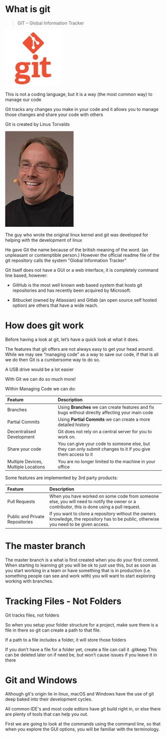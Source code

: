 # What is git

> GIT – Global Information Tracker

![Git](../assets/images/git-logo.png)

This is not a coding language, but it is a way (the most common way) to manage our code

Git tracks any changes you make in your code and it allows you to manage those changes and share your code with others

Git is created by Linus Torvalds

![Linus Torvalds](../assets/images/Linus_Torvalds.jpg)

The guy who wrote the original linux kernel and git was developed for helping with the development of linux

He gave Git the name because of the british meaning of the word.
(an unpleasant or contemptible person.)
However the official readme file of the git repository calls the system "Global Information Tracker"

Git itself does not have a GUI or a web interface, it is completely command line based, however:

* GitHub is the most well known web based system that hosts git repositories and has recently been acquired by Microsoft.

* Bitbucket (owned by Atlassian) and Gitlab (an open source self hosted option) are others that have a wide reach.

# How does git work

Before having a look at git, let’s have a quick look at what it does.

The features that git offers are not always easy to get your head around.
While we may see “managing code” as a way to save our code, if that is all we do then Git is a cumbersome way to do so.

A USB drive would be a lot easier

With Git we can do so much more!

Within Managing Code we can do:

| Feature | Description | 
| :--- | :--- |
| Branches | Using **Branches** we can create features and fix bugs without directly affecting your main code |
| Partial Commits | Using **Partial Commits** we can create a more detailed history |
| Decentralised Development | Git does not rely on a central server for you to work on. |
| Share your code | You can give your code to someone else, but they can only submit changes to it if you give them access to it |
| Multiple Devices, Multiple Locations | You are no longer limited to the machine in your office |

Some features are implemented by 3rd party products:

| Feature | Description |
| :--- | :--- |
| Pull Requests | When you have worked on some code from someone else, you will need to notify the owner or a contributor, this is done using a pull request. | 
| Public and Private Repositories | If you want to clone a repository without the owners knowledge, the repository has to be public, otherwise you need to be given access. |

# The master branch

The master branch is a what is first created when you do your first commit. When starting to learning git you will be ok to just use this, but as soon as you start working in a team or have something that is in production (i.e. something people can see and work with) you will want to start exploring working with branches.

# Tracking Files - Not Folders

Git tracks files, not folders

So when you setup your folder structure for a project, make sure there is a file in there so git can create a path to that file.

If a path to a file includes a folder, it will store those folders

If you don’t have a file for a folder yet, create a file can call it .gitkeep 
This can be deleted later on if need be, but won’t cause issues if you leave it in there

# Git and Windows

Although git's origin lie in linux, macOS and Windows have the use of git deep baked into their development cycles.

All common IDE's and most code editors have git build right in, or else there are plenty of tools that can help you out.

First we are going to look at the commands using the command line, so that when you explore the GUI options, you will be familiar with the terminology.
